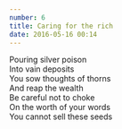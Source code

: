 ```yaml
---
number: 6
title: Caring for the rich
date: 2016-05-16 00:14
---
```


Pouring silver poison<br>
Into vain deposits<br>
You sow thoughts of thorns<br>
And reap the wealth<br>
Be careful not to choke<br>
On the worth of your words<br>
You cannot sell these seeds<br>